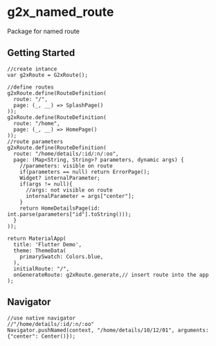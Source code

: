 # g2x_named_route

Package for named route

## Getting Started

    //create intance
    var g2xRoute = G2xRoute();
    
    //define routes
    g2xRoute.define(RouteDefinition(
      route: "/",
      page: (_, __) => SplashPage()
    ));
    g2xRoute.define(RouteDefinition(
      route: "/home",
      page: (_, __) => HomePage()
    ));
    //route parameters
    g2xRoute.define(RouteDefinition(
      route: "/home/details/:id/:n/:oo",
      page: (Map<String, String>? parameters, dynamic args) {
        //parameters: visible on route
        if(parameters == null) return ErrorPage();
        Widget? internalParameter;
        if(args != null){
          //args: not visible on route
          internalParameter = args["center"];
        }
        return HomeDetailsPage(id: int.parse(parameters["id"].toString()));
      }
    ));

    return MaterialApp(
      title: 'Flutter Demo',
      theme: ThemeData(
        primarySwatch: Colors.blue,
      ),
      initialRoute: "/",
      onGenerateRoute: g2xRoute.generate,// insert route into the app
    );

## Navigator
    //use native navigator
    //"/home/details/:id/:n/:oo"
    Navigator.pushNamed(context, "/home/details/10/12/01", arguments: {"center": Center()});